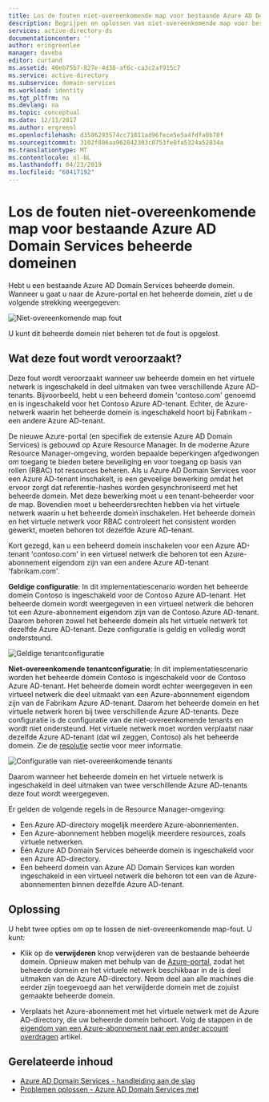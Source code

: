 ```yaml
---
title: Los de fouten niet-overeenkomende map voor bestaande Azure AD Domain Services beheerde domeinen | Microsoft Docs
description: Begrijpen en oplossen van niet-overeenkomende map voor bestaande Azure AD Domain Services beheerde domeinen
services: active-directory-ds
documentationcenter: ''
author: eringreenlee
manager: daveba
editor: curtand
ms.assetid: 40eb75b7-827e-4d30-af6c-ca3c2af915c7
ms.service: active-directory
ms.subservice: domain-services
ms.workload: identity
ms.tgt_pltfrm: na
ms.devlang: na
ms.topic: conceptual
ms.date: 12/11/2017
ms.author: ergreenl
ms.openlocfilehash: d3586293574cc71011ad96fece5e5a4fdfa0b70f
ms.sourcegitcommit: 3102f886aa962842303c8753fe8fa5324a52834a
ms.translationtype: MT
ms.contentlocale: nl-NL
ms.lasthandoff: 04/23/2019
ms.locfileid: "60417192"
---
```

# <a name="resolve-mismatched-directory-errors-for-existing-azure-ad-domain-services-managed-domains"></a>Los de fouten niet-overeenkomende map voor bestaande Azure AD Domain Services beheerde domeinen
Hebt u een bestaande Azure AD Domain Services beheerde domein. Wanneer u gaat u naar de Azure-portal en het beheerde domein, ziet u de volgende strekking weergegeven:

![Niet-overeenkomende map fout](./media/getting-started/mismatched-tenant-error.png)

U kunt dit beheerde domein niet beheren tot de fout is opgelost.


## <a name="whats-causing-this-error"></a>Wat deze fout wordt veroorzaakt?
Deze fout wordt veroorzaakt wanneer uw beheerde domein en het virtuele netwerk is ingeschakeld in deel uitmaken van twee verschillende Azure AD-tenants. Bijvoorbeeld, hebt u een beheerd domein 'contoso.com' genoemd en is ingeschakeld voor het Contoso Azure AD-tenant. Echter, de Azure-netwerk waarin het beheerde domein is ingeschakeld hoort bij Fabrikam - een andere Azure AD-tenant.

De nieuwe Azure-portal (en specifiek de extensie Azure AD Domain Services) is gebouwd op Azure Resource Manager. In de moderne Azure Resource Manager-omgeving, worden bepaalde beperkingen afgedwongen om toegang te bieden betere beveiliging en voor toegang op basis van rollen (RBAC) tot resources beheren. Als u Azure AD Domain Services voor een Azure AD-tenant inschakelt, is een gevoelige bewerking omdat het ervoor zorgt dat referentie-hashes worden gesynchroniseerd met het beheerde domein. Met deze bewerking moet u een tenant-beheerder voor de map. Bovendien moet u beheerdersrechten hebben via het virtuele netwerk waarin u het beheerde domein inschakelen. Het beheerde domein en het virtuele netwerk voor RBAC controleert het consistent worden gewerkt, moeten behoren tot dezelfde Azure AD-tenant.

Kort gezegd, kan u een beheerd domein inschakelen voor een Azure AD-tenant 'contoso.com' in een virtueel netwerk die behoren tot een Azure-abonnement eigendom zijn van een andere Azure AD-tenant 'fabrikam.com'. 

**Geldige configuratie**: In dit implementatiescenario worden het beheerde domein Contoso is ingeschakeld voor de Contoso Azure AD-tenant. Het beheerde domein wordt weergegeven in een virtueel netwerk die behoren tot een Azure-abonnement eigendom zijn van de Contoso Azure AD-tenant. Daarom behoren zowel het beheerde domein als het virtuele netwerk tot dezelfde Azure AD-tenant. Deze configuratie is geldig en volledig wordt ondersteund.

![Geldige tenantconfiguratie](./media/getting-started/valid-tenant-config.png)

**Niet-overeenkomende tenantconfiguratie**: In dit implementatiescenario worden het beheerde domein Contoso is ingeschakeld voor de Contoso Azure AD-tenant. Het beheerde domein wordt echter weergegeven in een virtueel netwerk die deel uitmaakt van een Azure-abonnement eigendom zijn van de Fabrikam Azure AD-tenant. Daarom het beheerde domein en het virtuele netwerk horen bij twee verschillende Azure AD-tenants. Deze configuratie is de configuratie van de niet-overeenkomende tenants en wordt niet ondersteund. Het virtuele netwerk moet worden verplaatst naar dezelfde Azure AD-tenant (dat wil zeggen, Contoso) als het beheerde domein. Zie de [resolutie](#resolution) sectie voor meer informatie.

![Configuratie van niet-overeenkomende tenants](./media/getting-started/mismatched-tenant-config.png)

Daarom wanneer het beheerde domein en het virtuele netwerk is ingeschakeld in deel uitmaken van twee verschillende Azure AD-tenants deze fout wordt weergegeven.

Er gelden de volgende regels in de Resource Manager-omgeving:
- Een Azure AD-directory mogelijk meerdere Azure-abonnementen.
- Een Azure-abonnement hebben mogelijk meerdere resources, zoals virtuele netwerken.
- Één Azure AD Domain Services beheerde domein is ingeschakeld voor een Azure AD-directory.
- Een beheerd domein van Azure AD Domain Services kan worden ingeschakeld in een virtueel netwerk die behoren tot een van de Azure-abonnementen binnen dezelfde Azure AD-tenant.


## <a name="resolution"></a>Oplossing
U hebt twee opties om op te lossen de niet-overeenkomende map-fout. U kunt:

- Klik op de **verwijderen** knop verwijderen van de bestaande beheerde domein. Opnieuw maken met behulp van de [Azure-portal](https://portal.azure.com), zodat het beheerde domein en het virtuele netwerk beschikbaar in de is deel uitmaken van de Azure AD-directory. Neem deel aan alle machines die eerder zijn toegevoegd aan het verwijderde domein met de zojuist gemaakte beheerde domein.

- Verplaats het Azure-abonnement met het virtuele netwerk met de Azure AD-directory, die uw beheerde domein behoort. Volg de stappen in de [eigendom van een Azure-abonnement naar een ander account overdragen](../billing/billing-subscription-transfer.md) artikel.


## <a name="related-content"></a>Gerelateerde inhoud
* [Azure AD Domain Services - handleiding aan de slag](active-directory-ds-getting-started.md)
* [Problemen oplossen - Azure AD Domain Services met](active-directory-ds-troubleshooting.md)
